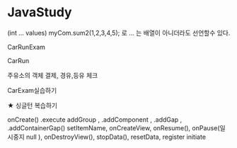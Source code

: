 # JavaStudy
(int ... values)
myCom.sum2(1,2,3,4,5); 로 ... 는 배열이 아니더라도 선언할수 있다.

CarRunExam

CarRun

주유소의 객체 결제, 경유,등유 체크

CarExam실습하기

★ 싱글턴 복습하기

onCreate()
.execute
 addGroup , .addComponent , .addGap , .addContainerGap()
setItemName, onCreateView, onResume(), onPause(일시중지 null ),
onDestroyView(), stopData(), resetData, register
 initiate
